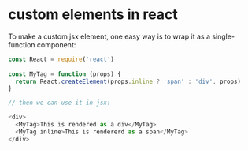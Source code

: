 # custom elements in react

To make a custom jsx element, one easy way is to wrap it as a single-function component:

```js
const React = require('react')
      
const MyTag = function (props) {
  return React.createElement(props.inline ? 'span' : 'div', props)
}

// then we can use it in jsx:

<div>
  <MyTag>This is rendered as a div</MyTag>
  <MyTag inline>This is rendererd as a span</MyTag>
</div>
```
